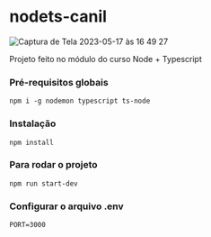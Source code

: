 # nodets-canil
![Captura de Tela 2023-05-17 às 16 49 27](https://github.com/uPablo/nodets-canil/assets/75841935/a02ea4f6-085d-4b9b-a17f-c6c3fe57e7e6)

Projeto feito no módulo do curso Node + Typescript

### Pré-requisitos globais
`npm i -g nodemon typescript ts-node`

### Instalação
`npm install`


### Para rodar o projeto
`npm run start-dev`

### Configurar o arquivo .env
`PORT=3000`
